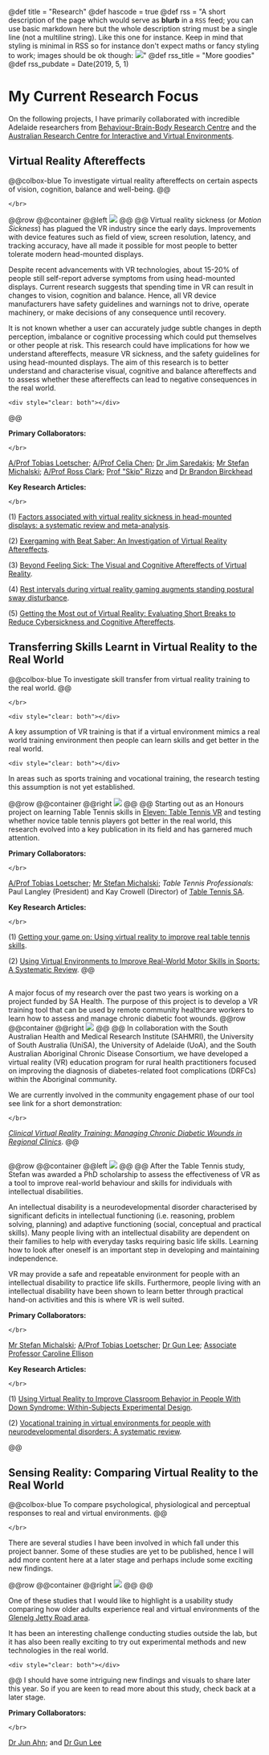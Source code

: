 @def title = "Research"
@def hascode = true
@def rss = "A short description of the page which would serve as **blurb** in a `RSS` feed; you can use basic markdown here but the whole description string must be a single line (not a multiline string). Like this one for instance. Keep in mind that styling is minimal in RSS so for instance don't expect maths or fancy styling to work; images should be ok though: ![](https://upload.wikimedia.org/wikipedia/en/b/b0/Rick_and_Morty_characters.jpg)"
@def rss_title = "More goodies"
@def rss_pubdate = Date(2019, 5, 1)

# My Current Research Focus
On the following projects, I have primarily collaborated with incredible Adelaide researchers from [Behaviour-Brain-Body Research Centre](https://unisa.edu.au/research/behaviour-brain-body/) and the [Australian Research Centre for Interactive and Virtual Environments](https://unisa.edu.au/research/ive/).

## Virtual Reality Aftereffects

@@colbox-blue
To investigate virtual reality aftereffects on certain aspects of vision, cognition, balance and well-being.
@@

~~~
</br>
~~~
@@row
@@container
@@left ![](/assets/BBBRC_3360.jpg) @@
@@
Virtual reality sickness (or _Motion Sickness_) has plagued the VR industry since the early days. Improvements with device features such as field of view, screen resolution, latency, and tracking accuracy, have all made it possible for most people to better tolerate modern head-mounted displays.


Despite recent advancements with VR technologies, about 15-20% of people still self-report adverse symptoms from using head-mounted displays. Current research suggests that spending time in VR can result in changes to vision, cognition and balance. Hence, all VR device manufacturers have safety guidelines and warnings not to drive, operate machinery, or make decisions of any consequence until recovery.

It is not known whether a user can accurately judge subtle changes in depth perception, imbalance or cognitive processing which could put themselves or other people at risk. This research could have implications for how we understand aftereffects, measure VR sickness, and the safety guidelines for using head-mounted displays. The aim of this research is to better understand and characterise visual, cognitive and balance aftereffects and to assess whether these aftereffects can lead to negative consequences in the real world.
~~~
<div style="clear: both"></div>
~~~
@@

**Primary Collaborators:**
~~~
</br>
~~~
[A/Prof Tobias Loetscher](https://scholar.google.com.au/citations?user=fBU6ZDQAAAAJ&hl=en&inst=4953684370292535126); [A/Prof Celia Chen](https://visionsaeye.com.au/team/associate-professor-celia-chen/); [Dr Jim Saredakis](https://scholar.google.com.au/citations?user=dDRkDXwAAAAJ&hl=en&inst=4953684370292535126&oi=sra); [Mr Stefan Michalski](https://scholar.google.com.au/citations?user=D0YnjCoAAAAJ&hl=en&inst=4953684370292535126); [A/Prof Ross Clark](https://scholar.google.com.au/citations?user=QWP9BCcAAAAJ&hl=en&inst=4953684370292535126&oi=ao); [Prof "Skip" Rizzo](https://scholar.google.com.au/citations?user=cTZ7Bg8AAAAJ&hl=en&oi=ao) and [Dr Brandon Birckhead](https://scholar.google.com.au/citations?user=6r77jtQAAAAJ&hl=en&oi=ao)

**Key Research Articles:**
~~~
</br>
~~~
 (1) [Factors associated with virtual reality sickness in head-mounted displays: a systematic review and meta-analysis](https://www.ncbi.nlm.nih.gov/pmc/articles/PMC7145389/pdf/fnhum-14-00096.pdf).

(2) [Exergaming with Beat Saber: An Investigation of Virtual Reality Aftereffects](https://www.jmir.org/2020/10/e19840/).

(3) [Beyond Feeling Sick: The Visual and Cognitive Aftereffects of Virtual Reality](https://ieeexplore.ieee.org/stamp/stamp.jsp?arnumber=8827502).

(4) [Rest intervals during virtual reality gaming augments standing postural sway disturbance](https://www.mdpi.com/1424-8220/21/20/6817/htm).

(5) [Getting the Most out of Virtual Reality: Evaluating Short Breaks to Reduce Cybersickness and Cognitive Aftereffects](https://www.researchgate.net/publication/360100275_Getting_the_Most_out_of_Virtual_Reality_Evaluating_Short_Breaks_to_Reduce_Cybersickness_and_Cognitive_Aftereffects).

 ## Transferring Skills Learnt in Virtual Reality to the Real World

 @@colbox-blue
 To investigate skill transfer from virtual reality training to the real world.
 @@
 ~~~
 </br>
 ~~~
 ~~~
<div style="clear: both"></div>
~~~
 A key assumption of VR training is that if a virtual environment mimics a real world training environment then people can learn skills and get better in the real world.
 ~~~
<div style="clear: both"></div>
~~~
 In areas such as sports training and vocational training, the research testing this assumption is not yet established.

 @@row
 @@container
 @@right ![](/assets/RW_VR_TT2.png) @@
 @@
  Starting out as an Honours project on learning Table Tennis skills in [Eleven: Table Tennis VR](https://forfunlabs.github.io/ElevenVR.github.io//) and testing whether novice table tennis players got better in the real world, this research evolved into a key publication in its field and has garnered much attention.

  **Primary Collaborators:**
  ~~~
  </br>
  ~~~
[A/Prof Tobias Loetscher](https://scholar.google.com.au/citations?user=fBU6ZDQAAAAJ&hl=en&inst=4953684370292535126); [Mr Stefan Michalski](https://scholar.google.com.au/citations?user=D0YnjCoAAAAJ&hl=en&inst=4953684370292535126); _Table Tennis Professionals:_ Paul Langley (President) and Kay Crowell (Director) of [Table Tennis SA](https://www.tabletennissa.org.au/about/committee/).

  **Key Research Articles:**
  ~~~
  </br>
  ~~~
(1) [Getting your game on: Using virtual reality to improve real table tennis skills](https://journals.plos.org/plosone/article/file?type=printable&id=10.1371/journal.pone.0222351).

(2) [Using Virtual Environments to Improve Real-World Motor Skills in Sports: A Systematic Review](https://www.frontiersin.org/articles/10.3389/fpsyg.2019.02159/full).
@@

<!-- ##
 @@row
 @@container
 @@left ![](/assets/forklift.png) @@
 @@
 I have also worked on other VR training projects that include **Testing the effectiveness of virtual reality for training forklift operation safety skills**. With the support of UniSA seed funding and SafeWork SA, my team and I developed a forklift safety skills simulation and tested its effectiveness in a young sample.
 @@
## -->

##

 A major focus of my research over the past two years is working on a project funded by SA Health. The purpose of this project is to develop a VR training tool that can be used by remote community healthcare workers to learn how to assess and manage chronic diabetic foot wounds.
 @@row
 @@container
 @@right ![](/assets/ahp_snapshot_small.png) @@
 @@
 In collaboration with the South Australian Health and Medical Research Institute (SAHMRI), the University of South Australia (UniSA), the University of Adelaide (UoA), and the South Australian Aboriginal Chronic Disease Consortium, we have developed a virtual reality (VR) education program for rural health practitioners focused on improving the diagnosis of diabetes-related foot complications (DRFCs) within the Aboriginal community.

We are currently involved in the community engagement phase of our tool see link for a short demonstration:
~~~
</br>
~~~
[_Clinical Virtual Reality Training: Managing Chronic Diabetic Wounds in Regional Clinics_](https://www.dropbox.com/s/o5ybzhf5g9pl20p/VR_AHP_demoreel_FINAL.mp4?dl=0).
 @@

##

 @@row
 @@container
 @@left ![](/assets/BBBRC_Stefan2.jpg) @@
 @@
 After the Table Tennis study, Stefan was awarded a PhD scholarship to assess the effectiveness of VR as a tool to improve real-world behaviour and skills for individuals with intellectual disabilities.

An intellectual disability is a neurodevelopmental disorder characterised by significant deficits in intellectual functioning (i.e. reasoning, problem solving, planning) and adaptive functioning (social, conceptual and practical skills). Many people living with an intellectual disability are dependent on their families to help with everyday tasks requiring basic life skills. Learning how to look after oneself is an important step in developing and maintaining independence.

VR may provide a safe and repeatable environment for people with an intellectual disability to practice life skills. Furthermore, people living with an intellectual disability have been shown to learn better through practical hand-on activities and this is where VR is well suited.

<!-- There are few studies that have used head-mounted displays in this vulnerable population so it is important to tread carefully and be mindful that VR may be perceived as too sensory stimulating for some individuals. Like the general population, people with intellectual disabilities may also experience negative afterffects and may have difficulty expressing when they experience discomfort. -->

 <!-- The key objective of Stefan's research is to assess the effectiveness of VR as a tool to improve real-world behaviour and skills for individuals with intellectual disabilities. -->
 **Primary Collaborators:**
 ~~~
 </br>
 ~~~
[Mr Stefan Michalski](https://scholar.google.com.au/citations?user=D0YnjCoAAAAJ&hl=en&inst=4953684370292535126); [A/Prof Tobias Loetscher](https://scholar.google.com.au/citations?user=fBU6ZDQAAAAJ&hl=en&inst=4953684370292535126); [Dr Gun Lee](https://scholar.google.com.au/citations?user=OF-YumwAAAAJ&hl=en&oi=ao); [Associate Professor Caroline Ellison](https://people.unisa.edu.au/Caroline.Ellison)

 **Key Research Articles:**
 ~~~
 </br>
 ~~~
(1) [Using Virtual Reality to Improve Classroom Behavior in People With Down Syndrome: Within-Subjects Experimental Design](https://games.jmir.org/2022/2/e34373/).

(2) [Vocational training in virtual environments for people with neurodevelopmental disorders: A systematic review](https://www.frontiersin.org/articles/10.3389/fpsyg.2021.627301/full).

 @@
## Sensing Reality: Comparing Virtual Reality to the Real World

@@colbox-blue
To compare psychological, physiological and perceptual responses to real and virtual environments.
@@
~~~
</br>
~~~
There are several studies I have been involved in which fall under this project banner. Some of these studies are yet to be published, hence I will add more content here at a later stage and perhaps include some exciting new findings.

@@row
@@container
@@right ![](/assets/GlenelgET_scooter.png) @@
@@
<!--Using mobile eye-tracking, physiological sensors and virtual reality, we aimed to compare how older adults experienced the [Glenelg Jetty Road area](https://www.google.com/maps/dir/Glenelg+Public+Library,+Colley+Terrace,+Glenelg+SA/Jetty+Rd,+Glenelg+SA+5045/@-34.9803394,138.5133888,18z/data=!3m1!4b1!4m14!4m13!1m5!1m1!1s0x6ab0db1b0b87202d:0xa2fbf571af32052f!2m2!1d138.512106!2d-34.979774!1m5!1m1!1s0x6ab0db1c4c197483:0xef0daa3a714bb480!2m2!1d138.5168101!2d-34.980204!3e2) in real and virtual environments.-->
One of these studies that I would like to highlight is a usability study comparing how older adults experience real and virtual environments of the [Glenelg Jetty Road area](https://www.google.com/maps/dir/Glenelg+Public+Library,+Colley+Terrace,+Glenelg+SA/Jetty+Rd,+Glenelg+SA+5045/@-34.9803394,138.5133888,18z/data=!3m1!4b1!4m14!4m13!1m5!1m1!1s0x6ab0db1b0b87202d:0xa2fbf571af32052f!2m2!1d138.512106!2d-34.979774!1m5!1m1!1s0x6ab0db1c4c197483:0xef0daa3a714bb480!2m2!1d138.5168101!2d-34.980204!3e2).

It has been an interesting challenge conducting studies outside the lab, but it has also been really exciting to try out experimental methods and new technologies in the real world.
~~~
<div style="clear: both"></div>
~~~
@@
I should have some intriguing new findings and visuals to share later this year. So if you are keen to read more about this study, check back at a later stage.


 **Primary Collaborators:**
 ~~~
 </br>
 ~~~
[Dr Jun Ahn](https://scholar.google.com.au/citations?user=5xhD6NoAAAAJ&hl=en&oi=ao); and [Dr Gun Lee](https://scholar.google.com.au/citations?user=OF-YumwAAAAJ&hl=en&oi=ao)
